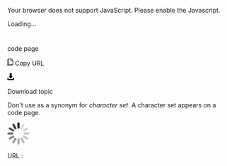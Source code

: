 Your browser does not support JavaScript. Please enable the Javascript.

Loading...

# 

code page

![Copy URL](media/code-page/Copy.png)
Copy URL

![Download](media/code-page/Download.png)

Download topic

Don't use as a synonym for *character set*. A character set appears on a code page. 

![In progress](media/code-page/activity-large.gif)

URL :
